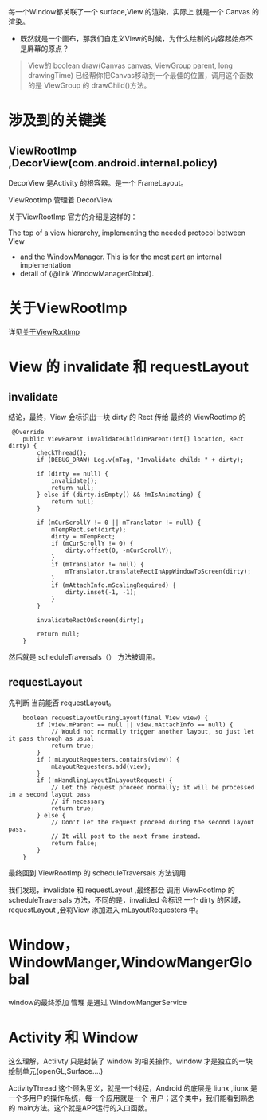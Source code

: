 
每一个Window都关联了一个 surface,View 的渲染，实际上 就是一个 Canvas 的渲染。

-  既然就是一个画布，那我们自定义View的时候，为什么绘制的内容起始点不是屏幕的原点？
  > View的 boolean draw(Canvas canvas, ViewGroup parent, long drawingTime) 已经帮你把Canvas移动到一个最佳的位置，调用这个函数的是 ViewGroup 的 drawChild()方法。
  
# 涉及到的关键类


## ViewRootImp ,DecorView(com.android.internal.policy)


DecorView 是Activity 的根容器。是一个 FrameLayout。

ViewRootImp 管理着 DecorView


关于ViewRootImp 官方的介绍是这样的：

 The top of a view hierarchy, implementing the needed protocol between View
 * and the WindowManager.  This is for the most part an internal implementation
 * detail of {@link WindowManagerGlobal}.


# 关于ViewRootImp

详见[关于ViewRootImp](./%E5%85%B3%E4%BA%8EViewRootImp.md)

# View 的 invalidate 和 requestLayout


## invalidate
结论，最终，View 会标识出一块 dirty 的 Rect 传给 最终的 ViewRootImp 的
```
 @Override
    public ViewParent invalidateChildInParent(int[] location, Rect dirty) {
        checkThread();
        if (DEBUG_DRAW) Log.v(mTag, "Invalidate child: " + dirty);

        if (dirty == null) {
            invalidate();
            return null;
        } else if (dirty.isEmpty() && !mIsAnimating) {
            return null;
        }

        if (mCurScrollY != 0 || mTranslator != null) {
            mTempRect.set(dirty);
            dirty = mTempRect;
            if (mCurScrollY != 0) {
                dirty.offset(0, -mCurScrollY);
            }
            if (mTranslator != null) {
                mTranslator.translateRectInAppWindowToScreen(dirty);
            }
            if (mAttachInfo.mScalingRequired) {
                dirty.inset(-1, -1);
            }
        }

        invalidateRectOnScreen(dirty);

        return null;
    }
```

然后就是 scheduleTraversals（） 方法被调用。


##  requestLayout 


先判断 当前能否 requestLayout。

```
    boolean requestLayoutDuringLayout(final View view) {
        if (view.mParent == null || view.mAttachInfo == null) {
            // Would not normally trigger another layout, so just let it pass through as usual
            return true;
        }
        if (!mLayoutRequesters.contains(view)) {
            mLayoutRequesters.add(view);
        }
        if (!mHandlingLayoutInLayoutRequest) {
            // Let the request proceed normally; it will be processed in a second layout pass
            // if necessary
            return true;
        } else {
            // Don't let the request proceed during the second layout pass.
            // It will post to the next frame instead.
            return false;
        }
    }
```

最终回到 ViewRootImp 的  scheduleTraversals 方法调用


我们发现，invalidate 和 requestLayout ,最终都会 调用 ViewRootImp 的 scheduleTraversals 方法，不同的是，invalided 会标识 一个 dirty 的区域，requestLayout ,会将View 添加进入 mLayoutRequesters 中。






# Window，WindowManger,WindowMangerGlobal


window的最终添加 管理 是通过 WindowMangerService




# Activity 和 Window


这么理解，Actiivty 只是封装了 window 的相关操作。window 才是独立的一块 绘制单元(openGL,Surface....)



ActivityThread  这个顾名思义，就是一个线程，Android 的底层是 liunx ,liunx 是一个多用户的操作系统，每一个应用就是一个 用户；这个类中，我们能看到熟悉的 main方法。这个就是APP运行的入口函数。



